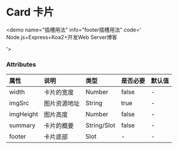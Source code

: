 # Card 卡片

<demo name="基础用法" info="基础的卡片用法。" code='<aw-card imgSrc="/aw-ui-vue/example.jpg" summary="这是一个测试案例" />'>
  <template v-slot:container>
    <aw-card imgSrc="/aw-ui-vue/example.jpg" summary="这是一个测试案例" />
  </template>
</demo>

<demo name="插槽用法" info="footer插槽用法" code='
<aw-card 
imgSrc="/aw-ui-vue/example.jpg" 
summary="Node.js+Express+Koa2+开发Web Server博客" 
:width="370" 
:imgHeight="90">
  Node.js+Express+Koa2+开发Web Server博客
  <template slot="footer">
    <div class="footer">
      <div class="level">中级523人报名</div>
      <div class="price">￥899.00</div>
    </div>
  </template>
</aw-card>
<style>
  .footer {
      padding: 0 8px;
      font-size: 12px;
      text-align: left;
      .level {
        color: #9199a1;
      }
      .price{
        color: #f01414;
      }
  }
</style>'>
<template v-slot:container>
<aw-card imgSrc="/aw-ui-vue/example.jpg" summary="Node.js+Express+Koa2+开发Web Server博客" :width="370" :imgHeight="90">
Node.js+Express+Koa2+开发 Web Server 博客
<template slot="footer">
<div class="footer">
<div class="level">中级523人报名</div>
<div class="price" style=" color: #f01414;">￥ 899.00</div>
</div>
</template>
</aw-card>
</template>
</demo>

<style lang="scss" >
  .level {
      color: #9199a1;
    }
.footer {
    padding: 0 8px;
    font-size: 12px;
    text-align: left;
}
</style>

### Attributes

| 属性      | 说明         | 类型        | 是否必要 | 默认值 |
| :-------- | :----------- | :---------- | :------- | :----- |
| width     | 卡片的宽度   | Number      | false    | -      |
| imgSrc    | 图片资源地址 | String      | true     | -      |
| imgHeight | 图片高度     | Number      | false    | -      |
| summary   | 卡片的概要   | String/Slot | false    | -      |
| footer    | 卡片底部     | Slot        | -        | -      |
